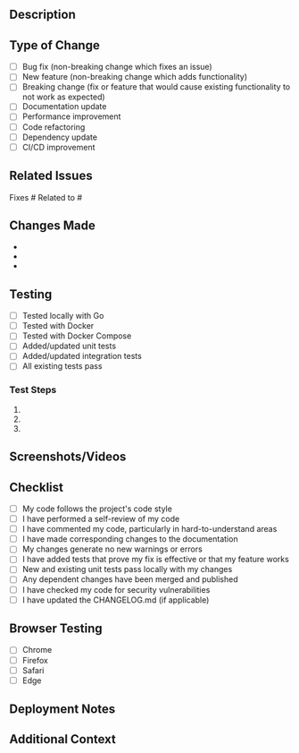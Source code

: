 ## Description

<!-- Provide a clear and concise description of your changes -->

## Type of Change

<!-- Mark the relevant option with an 'x' -->

- [ ] Bug fix (non-breaking change which fixes an issue)
- [ ] New feature (non-breaking change which adds functionality)
- [ ] Breaking change (fix or feature that would cause existing functionality to not work as expected)
- [ ] Documentation update
- [ ] Performance improvement
- [ ] Code refactoring
- [ ] Dependency update
- [ ] CI/CD improvement

## Related Issues

<!-- Link to related issues using #issue_number -->

Fixes #
Related to #

## Changes Made

<!-- List the main changes in bullet points -->

-
-
-

## Testing

<!-- Describe the testing you've done -->

- [ ] Tested locally with Go
- [ ] Tested with Docker
- [ ] Tested with Docker Compose
- [ ] Added/updated unit tests
- [ ] Added/updated integration tests
- [ ] All existing tests pass

### Test Steps

<!-- Describe how to test your changes -->

1.
2.
3.

## Screenshots/Videos

<!-- If applicable, add screenshots or videos to demonstrate the changes -->

## Checklist

<!-- Mark completed items with an 'x' -->

- [ ] My code follows the project's code style
- [ ] I have performed a self-review of my code
- [ ] I have commented my code, particularly in hard-to-understand areas
- [ ] I have made corresponding changes to the documentation
- [ ] My changes generate no new warnings or errors
- [ ] I have added tests that prove my fix is effective or that my feature works
- [ ] New and existing unit tests pass locally with my changes
- [ ] Any dependent changes have been merged and published
- [ ] I have checked my code for security vulnerabilities
- [ ] I have updated the CHANGELOG.md (if applicable)

## Browser Testing

<!-- If frontend changes, list browsers tested -->

- [ ] Chrome
- [ ] Firefox
- [ ] Safari
- [ ] Edge

## Deployment Notes

<!-- Any special deployment considerations or migration steps -->

## Additional Context

<!-- Add any other context about the PR here -->

